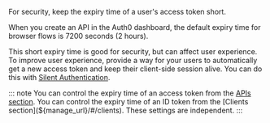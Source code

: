 For security, keep the expiry time of a user's access token short. 

When you create an API in the Auth0 dashboard, the default expiry time for browser flows is 7200 seconds (2 hours).

This short expiry time is good for security, but can affect user experience. To improve user experience, provide a way for your users to automatically get a new access token and keep their client-side session alive. You can do this with [Silent Authentication](/api-auth/tutorials/silent-authentication).

::: note
You can control the expiry time of an access token from the [APIs section](${manage_url}/#/apis). 
You can control the expiry time of an ID token from the [Clients section](${manage_url}/#/clients). 
These settings are independent.
:::